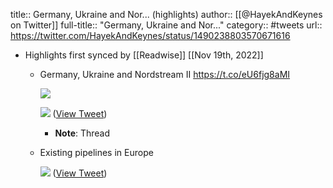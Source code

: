 title:: Germany, Ukraine and Nor... (highlights)
author:: [[@HayekAndKeynes on Twitter]]
full-title:: "Germany, Ukraine and Nor..."
category:: #tweets
url:: https://twitter.com/HayekAndKeynes/status/1490238803570671616

- Highlights first synced by [[Readwise]] [[Nov 19th, 2022]]
	- Germany, Ukraine and Nordstream II
	  https://t.co/eU6fjg8aMI 
	  
	  ![](https://pbs.twimg.com/media/FK5kSG2WYAEf2xB.jpg) 
	  
	  ![](https://pbs.twimg.com/media/FK5kSG-XsAEykh9.jpg) ([View Tweet](https://twitter.com/HayekAndKeynes/status/1490238803570671616))
		- **Note**: Thread
	- Existing pipelines in Europe 
	  
	  ![](https://pbs.twimg.com/media/FK5kpihX0AIrq1l.jpg) ([View Tweet](https://twitter.com/HayekAndKeynes/status/1490239200117108737))